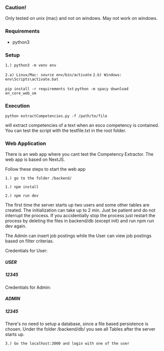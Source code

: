 

### Caution!

Only tested on unix (mac) and not on windows. May not work on windows. 

### Requirements

- python3



### Setup

```1.) python3 -m venv env ```

```2.a) Linux/Mac: source env/bin/activate```
```2.b) Windows: env\Scripts\activate.bat```

```pip install -r requirements txt```
```python -m spacy download en_core_web_sm```


### Execution

```python extractCompetencies.py -f /path/to/file```

will extract competencies of a text when an esco competency is contained. You can test the script with the testfile.txt in the root folder. 


### Web Application

There is an web app where you cant test the Competency Extractor. The web app is based on NextJS. 

Follow these steps to start the web app

```1.) go to the folder /backend/ ```


```1.) npm install ```

```2.) npm run dev```


The first time the server starts up two users and some other tables are created. The initialization can take up to 2 min. Just be patient and do not interrupt the process. If you accidentially stop the process just restart the process by deleting the files in backend/db (except init) and run npm run dev again.

The Admin can insert job postings while the User can view job postings based on filter criterias.

Credentials for User: 

##### USER
##### 12345

Credentials for Admin:

##### ADMIN
##### 12345


There's no need to setup a database, since a file based persistence is chosen. Under the folder 
/backend/db/ you see all Tables after the server starts up. 


```3.) Go the localhost:3000 and login with one of the user ```
